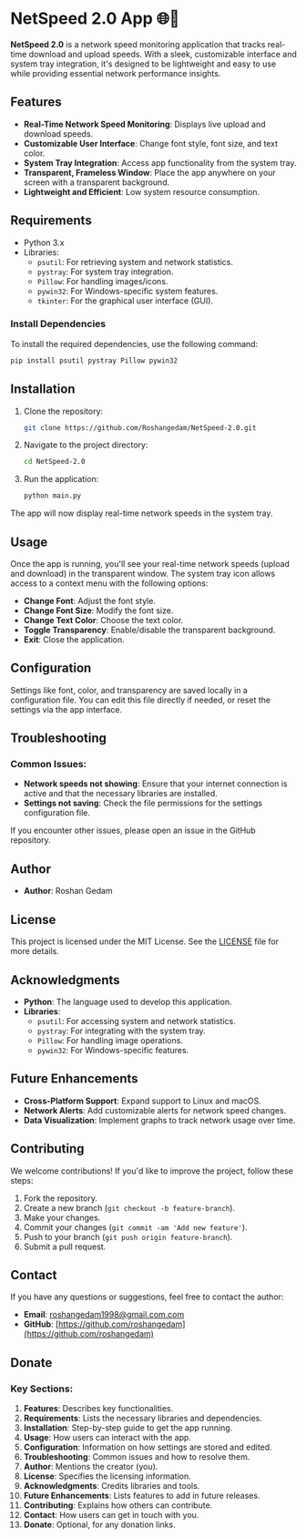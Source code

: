 

# NetSpeed 2.0 App 🌐🚀

**NetSpeed 2.0** is a network speed monitoring application that tracks real-time download and upload speeds. With a sleek, customizable interface and system tray integration, it's designed to be lightweight and easy to use while providing essential network performance insights. 

## Features

- **Real-Time Network Speed Monitoring**: Displays live upload and download speeds.
- **Customizable User Interface**: Change font style, font size, and text color.
- **System Tray Integration**: Access app functionality from the system tray.
- **Transparent, Frameless Window**: Place the app anywhere on your screen with a transparent background.
- **Lightweight and Efficient**: Low system resource consumption.

## Requirements

- Python 3.x
- Libraries:
  - `psutil`: For retrieving system and network statistics.
  - `pystray`: For system tray integration.
  - `Pillow`: For handling images/icons.
  - `pywin32`: For Windows-specific system features.
  - `tkinter`: For the graphical user interface (GUI).
  
### Install Dependencies

To install the required dependencies, use the following command:

```bash
pip install psutil pystray Pillow pywin32
```

## Installation

1. Clone the repository:

   ```bash
   git clone https://github.com/Roshangedam/NetSpeed-2.0.git
   ```

2. Navigate to the project directory:

   ```bash
   cd NetSpeed-2.0
   ```

3. Run the application:

   ```bash
   python main.py
   ```

The app will now display real-time network speeds in the system tray.

## Usage

Once the app is running, you'll see your real-time network speeds (upload and download) in the transparent window. The system tray icon allows access to a context menu with the following options:

- **Change Font**: Adjust the font style.
- **Change Font Size**: Modify the font size.
- **Change Text Color**: Choose the text color.
- **Toggle Transparency**: Enable/disable the transparent background.
- **Exit**: Close the application.

## Configuration

Settings like font, color, and transparency are saved locally in a configuration file. You can edit this file directly if needed, or reset the settings via the app interface.

## Troubleshooting

### Common Issues:

- **Network speeds not showing**: Ensure that your internet connection is active and that the necessary libraries are installed.
- **Settings not saving**: Check the file permissions for the settings configuration file.

If you encounter other issues, please open an issue in the GitHub repository.

## Author

- **Author**: Roshan Gedam

## License

This project is licensed under the MIT License. See the [LICENSE](LICENSE) file for more details.

## Acknowledgments

- **Python**: The language used to develop this application.
- **Libraries**:
  - `psutil`: For accessing system and network statistics.
  - `pystray`: For integrating with the system tray.
  - `Pillow`: For handling image operations.
  - `pywin32`: For Windows-specific features.

## Future Enhancements

- **Cross-Platform Support**: Expand support to Linux and macOS.
- **Network Alerts**: Add customizable alerts for network speed changes.
- **Data Visualization**: Implement graphs to track network usage over time.

## Contributing

We welcome contributions! If you'd like to improve the project, follow these steps:

1. Fork the repository.
2. Create a new branch (`git checkout -b feature-branch`).
3. Make your changes.
4. Commit your changes (`git commit -am 'Add new feature'`).
5. Push to your branch (`git push origin feature-branch`).
6. Submit a pull request.

## Contact

If you have any questions or suggestions, feel free to contact the author:

- **Email**: roshangedam1998@gmail.com.com
- **GitHub**: [https://github.com/roshangedam](https://github.com/roshangedam)

## Donate

<!-- If you enjoy this project, consider supporting its development. (Add your preferred donation platform details here, if applicable).
``` -->

### Key Sections:
1. **Features**: Describes key functionalities.
2. **Requirements**: Lists the necessary libraries and dependencies.
3. **Installation**: Step-by-step guide to get the app running.
4. **Usage**: How users can interact with the app.
5. **Configuration**: Information on how settings are stored and edited.
6. **Troubleshooting**: Common issues and how to resolve them.
7. **Author**: Mentions the creator (you).
8. **License**: Specifies the licensing information.
9. **Acknowledgments**: Credits libraries and tools.
10. **Future Enhancements**: Lists features to add in future releases.
11. **Contributing**: Explains how others can contribute.
12. **Contact**: How users can get in touch with you.
13. **Donate**: Optional, for any donation links.
